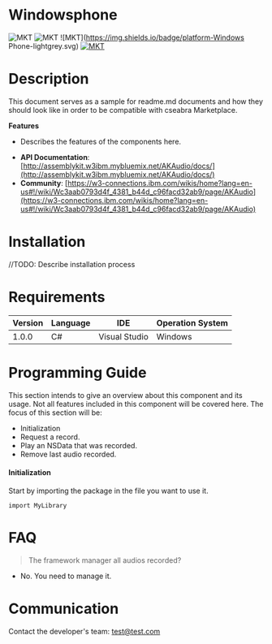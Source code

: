 
# Windowsphone

![MKT](https://img.shields.io/badge/version-v1.0.0-blue.svg)
![MKT](https://img.shields.io/badge/language-C#-orange.svg)
![MKT](https://img.shields.io/badge/platform-Windows Phone-lightgrey.svg)
[![MKT](https://img.shields.io/badge/license-cseabra-red.svg)](./LICENSE)

# Description

This document serves as a sample for readme.md documents and how they should look like in order to be compatible with cseabra Marketplace.

**Features**

* Describes the features of the components here.

- **API Documentation**: [http://assemblykit.w3ibm.mybluemix.net/AKAudio/docs/](http://assemblykit.w3ibm.mybluemix.net/AKAudio/docs/)
- **Community**: [https://w3-connections.ibm.com/wikis/home?lang=en-us#!/wiki/Wc3aab0793d4f_4381_b44d_c96facd32ab9/page/AKAudio](https://w3-connections.ibm.com/wikis/home?lang=en-us#!/wiki/Wc3aab0793d4f_4381_b44d_c96facd32ab9/page/AKAudio)

# Installation

//TODO: Describe installation process

# Requirements

Version | Language | IDE | Operation System
------- | -------- | ----- | ---
1.0.0 | C# | Visual Studio | Windows


# Programming Guide
This section intends to give an overview about this component and its usage. Not all features included in this component will be covered here. The focus of this section will be:

* Initialization
* Request a record.
* Play an NSData that was recorded.
* Remove last audio recorded.


#### Initialization
Start by importing the package in the file you want to use it.

```
import MyLibrary
```

# FAQ

> The framework manager all audios recorded?

- No. You need to manage it.

# Communication

Contact the developer's team:
[test@test.com](mailto:test@yyy.com)

